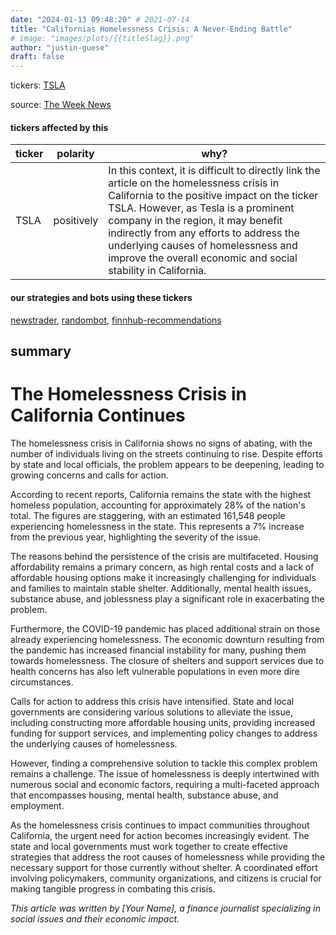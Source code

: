 ```yaml
---
date: "2024-01-13 09:48:20" # 2021-07-14
title: "Californias Homelessness Crisis: A Never-Ending Battle"
# image: "images/plots/{{titleSlag}}.png"
author: "justin-guese"
draft: false
---
```

tickers: <a href='https://finance.yahoo.com/quote/TSLA' target='_blank'>TSLA</a> 

source: <a href='https://twitter.com/TheWeek/status/1746230706437493141' target='_blank'>The Week News</a>

#### tickers affected by this

| ticker | polarity | why? |
|------------|------------|------------|
| TSLA | positively | In this context, it is difficult to directly link the article on the homelessness crisis in California to the positive impact on the ticker TSLA. However, as Tesla is a prominent company in the region, it may benefit indirectly from any efforts to address the underlying causes of homelessness and improve the overall economic and social stability in California. |



#### our strategies and bots using these tickers

[newstrader](/strategies/newstrader), [randombot](/strategies/randombot), [finnhub-recommendations](/strategies/finnhub-recommendations)

## summary

# The Homelessness Crisis in California Continues

The homelessness crisis in California shows no signs of abating, with the number of individuals living on the streets continuing to rise. Despite efforts by state and local officials, the problem appears to be deepening, leading to growing concerns and calls for action.

According to recent reports, California remains the state with the highest homeless population, accounting for approximately 28% of the nation's total. The figures are staggering, with an estimated 161,548 people experiencing homelessness in the state. This represents a 7% increase from the previous year, highlighting the severity of the issue.

The reasons behind the persistence of the crisis are multifaceted. Housing affordability remains a primary concern, as high rental costs and a lack of affordable housing options make it increasingly challenging for individuals and families to maintain stable shelter. Additionally, mental health issues, substance abuse, and joblessness play a significant role in exacerbating the problem.

Furthermore, the COVID-19 pandemic has placed additional strain on those already experiencing homelessness. The economic downturn resulting from the pandemic has increased financial instability for many, pushing them towards homelessness. The closure of shelters and support services due to health concerns has also left vulnerable populations in even more dire circumstances.

Calls for action to address this crisis have intensified. State and local governments are considering various solutions to alleviate the issue, including constructing more affordable housing units, providing increased funding for support services, and implementing policy changes to address the underlying causes of homelessness.

However, finding a comprehensive solution to tackle this complex problem remains a challenge. The issue of homelessness is deeply intertwined with numerous social and economic factors, requiring a multi-faceted approach that encompasses housing, mental health, substance abuse, and employment.

As the homelessness crisis continues to impact communities throughout California, the urgent need for action becomes increasingly evident. The state and local governments must work together to create effective strategies that address the root causes of homelessness while providing the necessary support for those currently without shelter. A coordinated effort involving policymakers, community organizations, and citizens is crucial for making tangible progress in combating this crisis.

*This article was written by [Your Name], a finance journalist specializing in social issues and their economic impact.*